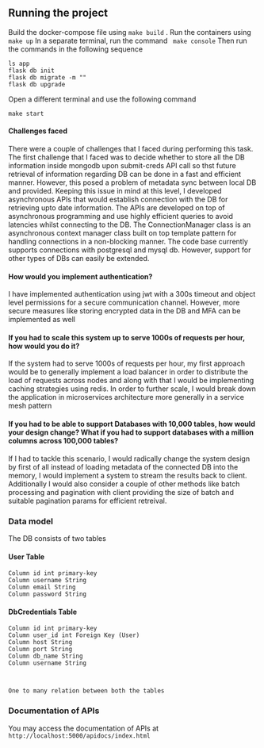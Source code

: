 ## Running the project
Build the docker-compose file using 
``` make build ```
. Run the containers using
``` make up ```
In a separate terminal, run the command
``` make console```
Then run the commands in the following sequence
```
ls app
flask db init
flask db migrate -m ""
flask db upgrade
```

Open a different terminal and use the following command

``` make start ```

#### Challenges faced

There were a couple of  challenges that I faced during performing this task. The first challenge that I faced was to decide whether to store all the DB information inside mongodb   upon submit-creds API call so thst future retrieval of information regarding DB can be done in a fast and efficient manner. However, this posed a problem of metadata sync between local DB and provided. Keeping this issue in mind at this level, I developed  asynchronous APIs that would establish connection with the DB for retrieving upto date information. The APIs are developed on top of asynchronous programming and use highly efficient queries to avoid latencies whilst connecting to the DB. The ConnectionManager class is an asynchronous context manager class built on top template pattern for handling connections in a non-blocking manner. The code base currently supports connections with postgresql and mysql db. However, support for other types of DBs can easily be extended.
#### How would you implement authentication?
I have implemented authentication using jwt with a 300s timeout and object level permissions for a secure communication channel. However, more secure measures like storing encrypted data in the DB and MFA can be implemented as well
#### If you had to scale this system up to serve 1000s of requests per hour, how would you do it?
If the system had to serve 1000s of requests per hour, my first approach would be to generally implement a load balancer in order to distribute the load of requests across nodes and along with that I would be implementing caching strategies using redis. In order to further scale, I would break down the application in microservices architecture more generally in a service mesh pattern

#### If you had to be able to support Databases with 10,000 tables, how would your design change? What if you had to support databases with a million columns across 100,000 tables?
If I had to tackle this scenario, I would radically change the system design by first of all instead of loading metadata of the connected DB into the memory, I would implement a system to stream the results back to client. Additionally I would also consider a couple of other methods like batch processing and pagination with client providing the size of batch and suitable pagination params for efficient retreival.

### Data model
The DB consists of two tables
#### User Table
 ```
Column id int primary-key
Column username String
Column email String
Column password String
```

#### DbCredentials Table
```
Column id int primary-key
Column user_id int Foreign Key (User)
Column host String
Column port String
Column db_name String
Column username String



One to many relation between both the tables
```

### Documentation of APIs
You may access the documentation of APIs at
``` http://localhost:5000/apidocs/index.html ```